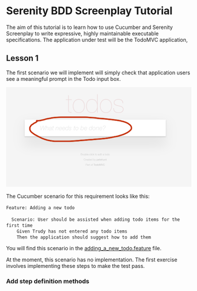 # Serenity BDD Screenplay Tutorial

The aim of this tutorial is to learn how to use Cucumber and Serenity Screenplay to write expressive, highly maintainable executable specifications.
The application under test will be the TodoMVC application,

## Lesson 1

The first scenario we will implement will simply check that application users see a meaningful prompt in the Todo input box. 

![A spinner appearing when we add a todo item](src/main/resources/images/todo-prompt.png)

The Cucumber scenario for this requirement looks like this:

```gherkin
Feature: Adding a new todo

  Scenario: User should be assisted when adding todo items for the first time
    Given Trudy has not entered any todo items
    Then the application should suggest how to add them
```

You will find this scenario in the [adding_a_new_todo.feature](src/test/resources/features/creating_todos/adding_a_new_todo.feature) file.

At the moment, this scenario has no implementation. The first exercise involves implementing these steps to make the test pass.

### Add step definition methods



